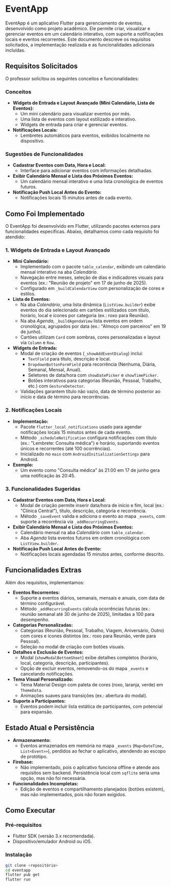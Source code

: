 # EventApp

EventApp é um aplicativo Flutter para gerenciamento de eventos, desenvolvido como projeto acadêmico. Ele permite criar, visualizar e gerenciar eventos em um calendário interativo, com suporte a notificações locais e eventos recorrentes. Este documento descreve os requisitos solicitados, a implementação realizada e as funcionalidades adicionais incluídas.

## Requisitos Solicitados

O professor solicitou os seguintes conceitos e funcionalidades:

### Conceitos
- **Widgets de Entrada e Layout Avançado (Mini Calendário, Lista de Eventos):**
  - Um mini calendário para visualizar eventos por mês.
  - Uma lista de eventos com layout estilizado e interativo.
  - Widgets de entrada para criar e gerenciar eventos.
- **Notificações Locais:**
  - Lembretes automáticos para eventos, exibidos localmente no dispositivo.

### Sugestões de Funcionalidades
- **Cadastrar Eventos com Data, Hora e Local:**
  - Interface para adicionar eventos com informações detalhadas.
- **Exibir Calendário Mensal e Lista dos Próximos Eventos:**
  - Um calendário mensal interativo e uma lista cronológica de eventos futuros.
- **Notificação Push Local Antes do Evento:**
  - Notificações locais 15 minutos antes de cada evento.

## Como Foi Implementado

O EventApp foi desenvolvido em Flutter, utilizando pacotes externos para funcionalidades específicas. Abaixo, detalhamos como cada requisito foi atendido:

### 1. Widgets de Entrada e Layout Avançado
- **Mini Calendário:**
  - Implementado com o pacote `table_calendar`, exibindo um calendário mensal interativo na aba *Calendário*.
  - Navegação entre meses, seleção de dias e indicadores visuais para eventos (ex.: "Reunião de projeto" em 17 de junho de 2025).
  - Configurado em `_buildCalendarView` com personalização de cores e estilos.
- **Lista de Eventos:**
  - Na aba *Calendário*, uma lista dinâmica (`ListView.builder`) exibe eventos do dia selecionado em cartões estilizados com título, horário, local e ícones por categoria (ex.: roxo para Reunião).
  - Na aba *Agenda*, `_buildAgendaView` lista eventos em ordem cronológica, agrupados por data (ex.: "Almoço com parceiros" em 19 de junho).
  - Cartões utilizam `Card` com sombras, cores personalizadas e layout via `Column` e `Row`.
- **Widgets de Entrada:**
  - Modal de criação de eventos (`_showAddEventDialog`) inclui:
    - `TextField` para título, descrição e local.
    - `DropdownButtonFormField` para recorrência (Nenhuma, Diária, Semanal, Mensal, Anual).
    - Seletores de data/hora com `showDatePicker` e `showTimePicker`.
    - Botões interativos para categorias (Reunião, Pessoal, Trabalho, etc.) com `GestureDetector`.
  - Validações garantem título não vazio, data de término posterior ao início e data de término para recorrências.

### 2. Notificações Locais
- **Implementação:**
  - Pacote `flutter_local_notifications` usado para agendar notificações locais 15 minutos antes de cada evento.
  - Método `_scheduleNotification` configura notificações com título (ex.: "Lembrete: Consulta médica") e horário, suportando eventos únicos e recorrentes (até 100 ocorrências).
  - Inicializado no `main` com `AndroidInitializationSettings` para Android.
- **Exemplo:**
  - Um evento como "Consulta médica" às 21:00 em 17 de junho gera uma notificação às 20:45.

### 3. Funcionalidades Sugeridas
- **Cadastrar Eventos com Data, Hora e Local:**
  - Modal de criação permite inserir data/hora de início e fim, local (ex.: "Clínica Central"), título, descrição, categoria e recorrência.
  - Método `_saveEvent` valida e adiciona o evento ao mapa `_events`, com suporte a recorrência via `_addRecurringEvents`.
- **Exibir Calendário Mensal e Lista dos Próximos Eventos:**
  - Calendário mensal na aba *Calendário* com `table_calendar`.
  - Aba *Agenda* lista eventos futuros em ordem cronológica com `ListView.builder`.
- **Notificação Push Local Antes do Evento:**
  - Notificações locais agendadas 15 minutos antes, conforme descrito.

## Funcionalidades Extras

Além dos requisitos, implementamos:
- **Eventos Recorrentes:**
  - Suporte a eventos diários, semanais, mensais e anuais, com data de término configurável.
  - Método `_addRecurringEvents` calcula ocorrências futuras (ex.: reunião semanal até 30 de junho de 2025), limitadas a 100 para desempenho.
- **Categorias Personalizadas:**
  - Categorias (Reunião, Pessoal, Trabalho, Viagem, Aniversário, Outro) com cores e ícones distintos (ex.: roxo para Reunião, verde para Pessoal).
  - Seleção no modal de criação com botões visuais.
- **Detalhes e Exclusão de Eventos:**
  - Modal (`showModalBottomSheet`) exibe detalhes completos (horário, local, categoria, descrição, participantes).
  - Opção de excluir eventos, removendo-os do mapa `_events` e cancelando notificações.
- **Tema Visual Personalizado:**
  - Tema Material Design com paleta de cores (roxo, laranja, verde) em `ThemeData`.
  - Animações suaves para transições (ex.: abertura do modal).
- **Suporte a Participantes:**
  - Eventos podem incluir lista estática de participantes, com potencial para expansão.

## Estado Atual e Persistência

- **Armazenamento:**
  - Eventos armazenados em memória no mapa `_events` (`Map<DateTime, List<Event>>`), perdidos ao fechar o aplicativo, atendendo ao escopo de protótipo.
- **Firebase:**
  - Não implementado, pois o aplicativo funciona offline e atende aos requisitos sem backend. Persistência local com `sqflite` seria uma opção, mas não foi necessária.
- **Funcionalidades Incompletas:**
  - Edição de eventos e compartilhamento planejados (botões existem), mas não implementados, pois não foram exigidos.

## Como Executar

### Pré-requisitos
- Flutter SDK (versão 3.x recomendada).
- Dispositivo/emulador Android ou iOS.

### Instalação
```bash
git clone <repositório>
cd eventapp
flutter pub get
flutter run
